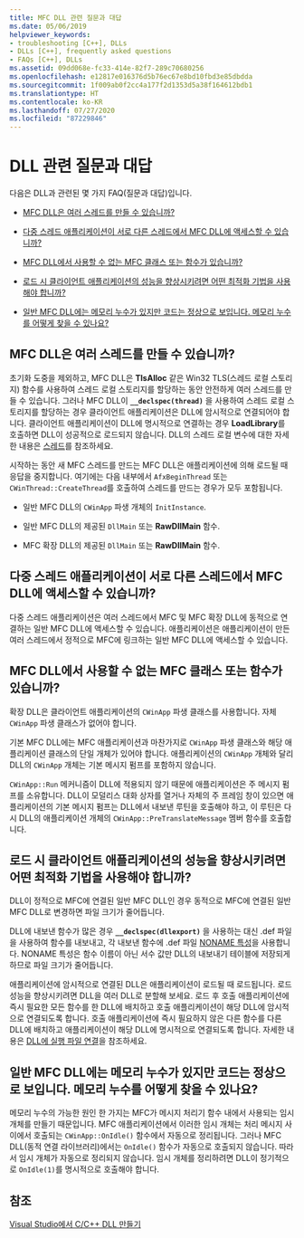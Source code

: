 ```yaml
---
title: MFC DLL 관련 질문과 대답
ms.date: 05/06/2019
helpviewer_keywords:
- troubleshooting [C++], DLLs
- DLLs [C++], frequently asked questions
- FAQs [C++], DLLs
ms.assetid: 09dd068e-fc33-414e-82f7-289c70680256
ms.openlocfilehash: e12817e016376d5b76ec67e8bd10fbd3e85dbdda
ms.sourcegitcommit: 1f009ab0f2cc4a177f2d1353d5a38f164612bdb1
ms.translationtype: HT
ms.contentlocale: ko-KR
ms.lasthandoff: 07/27/2020
ms.locfileid: "87229846"
---
```

# <a name="dll-frequently-asked-questions"></a>DLL 관련 질문과 대답

다음은 DLL과 관련된 몇 가지 FAQ(질문과 대답)입니다.

- [MFC DLL은 여러 스레드를 만들 수 있습니까?](#mfc_multithreaded_1)

- [다중 스레드 애플리케이션이 서로 다른 스레드에서 MFC DLL에 액세스할 수 있습니까?](#mfc_multithreaded_2)

- [MFC DLL에서 사용할 수 없는 MFC 클래스 또는 함수가 있습니까?](#mfc_prohibited_classes)

- [로드 시 클라이언트 애플리케이션의 성능을 향상시키려면 어떤 최적화 기법을 사용해야 합니까?](#mfc_optimization)

- [일반 MFC DLL에는 메모리 누수가 있지만 코드는 정상으로 보입니다. 메모리 누수를 어떻게 찾을 수 있나요?](#memory_leak)

## <a name="can-an-mfc-dll-create-multiple-threads"></a><a name="mfc_multithreaded_1"></a> MFC DLL은 여러 스레드를 만들 수 있습니까?

초기화 도중을 제외하고, MFC DLL은 **TlsAlloc** 같은 Win32 TLS(스레드 로컬 스토리지) 함수를 사용하여 스레드 로컬 스토리지를 할당하는 동안 안전하게 여러 스레드를 만들 수 있습니다. 그러나 MFC DLL이 **`__declspec(thread)`** 을 사용하여 스레드 로컬 스토리지를 할당하는 경우 클라이언트 애플리케이션은 DLL에 암시적으로 연결되어야 합니다. 클라이언트 애플리케이션이 DLL에 명시적으로 연결하는 경우 **LoadLibrary**를 호출하면 DLL이 성공적으로 로드되지 않습니다. DLL의 스레드 로컬 변수에 대한 자세한 내용은 [스레드](../cpp/thread.md)를 참조하세요.

시작하는 동안 새 MFC 스레드를 만드는 MFC DLL은 애플리케이션에 의해 로드될 때 응답을 중지합니다. 여기에는 다음 내부에서 `AfxBeginThread` 또는 `CWinThread::CreateThread`를 호출하여 스레드를 만드는 경우가 모두 포함됩니다.

- 일반 MFC DLL의 `CWinApp` 파생 개체의 `InitInstance`.

- 일반 MFC DLL의 제공된 `DllMain` 또는 **RawDllMain** 함수.

- MFC 확장 DLL의 제공된 `DllMain` 또는 **RawDllMain** 함수.

## <a name="can-a-multithreaded-application-access-an-mfc-dll-in-different-threads"></a><a name="mfc_multithreaded_2"></a> 다중 스레드 애플리케이션이 서로 다른 스레드에서 MFC DLL에 액세스할 수 있습니까?

다중 스레드 애플리케이션은 여러 스레드에서 MFC 및 MFC 확장 DLL에 동적으로 연결하는 일반 MFC DLL에 액세스할 수 있습니다. 애플리케이션은 애플리케이션이 만든 여러 스레드에서 정적으로 MFC에 링크하는 일반 MFC DLL에 액세스할 수 있습니다.

## <a name="are-there-any-mfc-classes-or-functions-that-cannot-be-used-in-an-mfc-dll"></a><a name="mfc_prohibited_classes"></a> MFC DLL에서 사용할 수 없는 MFC 클래스 또는 함수가 있습니까?

확장 DLL은 클라이언트 애플리케이션의 `CWinApp` 파생 클래스를 사용합니다. 자체 `CWinApp` 파생 클래스가 없어야 합니다.

기본 MFC DLL에는 MFC 애플리케이션과 마찬가지로 `CWinApp` 파생 클래스와 해당 애플리케이션 클래스의 단일 개체가 있어야 합니다. 애플리케이션의 `CWinApp` 개체와 달리 DLL의 `CWinApp` 개체는 기본 메시지 펌프를 포함하지 않습니다.

`CWinApp::Run` 메커니즘이 DLL에 적용되지 않기 때문에 애플리케이션은 주 메시지 펌프를 소유합니다. DLL이 모덜리스 대화 상자를 열거나 자체의 주 프레임 창이 있으면 애플리케이션의 기본 메시지 펌프는 DLL에서 내보낸 루틴을 호출해야 하고, 이 루틴은 다시 DLL의 애플리케이션 개체의 `CWinApp::PreTranslateMessage` 멤버 함수를 호출합니다.

## <a name="what-optimization-techniques-should-i-use-to-improve-the-client-application39s-performance-when-loading"></a><a name="mfc_optimization"></a> 로드 시 클라이언트 애플리케이션의 성능을 향상시키려면 어떤 최적화 기법을 사용해야 합니까?

DLL이 정적으로 MFC에 연결된 일반 MFC DLL인 경우 동적으로 MFC에 연결된 일반 MFC DLL로 변경하면 파일 크기가 줄어듭니다.

DLL에 내보낸 함수가 많은 경우 **`__declspec(dllexport)`** 을 사용하는 대신 .def 파일을 사용하여 함수를 내보내고, 각 내보낸 함수에 .def 파일 [NONAME 특성](exporting-functions-from-a-dll-by-ordinal-rather-than-by-name.md)을 사용합니다. NONAME 특성은 함수 이름이 아닌 서수 값만 DLL의 내보내기 테이블에 저장되게 하므로 파일 크기가 줄어듭니다.

애플리케이션에 암시적으로 연결된 DLL은 애플리케이션이 로드될 때 로드됩니다. 로드 성능을 향상시키려면 DLL을 여러 DLL로 분할해 보세요. 로드 후 호출 애플리케이션에 즉시 필요한 모든 함수를 한 DLL에 배치하고 호출 애플리케이션이 해당 DLL에 암시적으로 연결되도록 합니다. 호출 애플리케이션에 즉시 필요하지 않은 다른 함수를 다른 DLL에 배치하고 애플리케이션이 해당 DLL에 명시적으로 연결되도록 합니다. 자세한 내용은 [DLL에 실행 파일 연결](linking-an-executable-to-a-dll.md#determining-which-linking-method-to-use)을 참조하세요.

## <a name="there39s-a-memory-leak-in-my-regular-mfc-dll-but-my-code-looks-fine-how-can-i-find-the-memory-leak"></a><a name="memory_leak"></a> 일반 MFC DLL에는 메모리 누수가 있지만 코드는 정상으로 보입니다. 메모리 누수를 어떻게 찾을 수 있나요?

메모리 누수의 가능한 원인 한 가지는 MFC가 메시지 처리기 함수 내에서 사용되는 임시 개체를 만들기 때문입니다. MFC 애플리케이션에서 이러한 임시 개체는 처리 메시지 사이에서 호출되는 `CWinApp::OnIdle()` 함수에서 자동으로 정리됩니다. 그러나 MFC DLL(동적 연결 라이브러리)에서는 `OnIdle()` 함수가 자동으로 호출되지 않습니다. 따라서 임시 개체가 자동으로 정리되지 않습니다. 임시 개체를 정리하려면 DLL이 정기적으로 `OnIdle(1)`를 명시적으로 호출해야 합니다.

## <a name="see-also"></a>참조

[Visual Studio에서 C/C++ DLL 만들기](dlls-in-visual-cpp.md)

